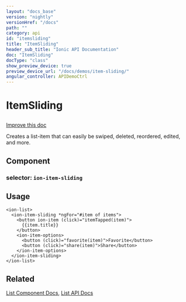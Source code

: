 ```yaml
---
layout: "docs_base"
version: "nightly"
versionHref: "/docs"
path: ""
category: api
id: "itemsliding"
title: "ItemSliding"
header_sub_title: "Ionic API Documentation"
doc: "ItemSliding"
docType: "class"
show_preview_device: true
preview_device_url: "/docs/demos/item-sliding/"
angular_controller: APIDemoCtrl 
---
```










<h1 class="api-title">
<a class="anchor" name="item-sliding" href="#item-sliding"></a>

ItemSliding






</h1>

<a class="improve-v2-docs" href="http://github.com/driftyco/ionic/edit/2.0//ionic/components/item/item-sliding.ts#L2">
Improve this doc
</a>






<p>Creates a list-item that can easily be swiped, deleted, reordered, edited, and more.</p>


<h2><a class="anchor" name="Component" href="#Component"></a>Component</h2>
<h3>selector: <code>ion-item-sliding</code></h3>
<!-- @usage tag -->

<h2><a class="anchor" name="usage" href="#usage"></a>Usage</h2>

<pre><code class="lang-html">&lt;ion-list&gt;
  &lt;ion-item-sliding *ngFor=&quot;#item of items&quot;&gt;
    &lt;button ion-item (click)=&quot;itemTapped(item)&quot;&gt;
      {{item.title}}
    &lt;/button&gt;
    &lt;ion-item-options&gt;
      &lt;button (click)=&quot;favorite(item)&quot;&gt;Favorite&lt;/button&gt;
      &lt;button (click)=&quot;share(item)&quot;&gt;Share&lt;/button&gt;
    &lt;/ion-item-options&gt;
  &lt;/ion-item-sliding&gt;
&lt;/ion-list&gt;
</code></pre>




<!-- @property tags -->



<!-- instance methods on the class --><!-- related link -->

<h2><a class="anchor" name="related" href="#related"></a>Related</h2>

<a href='/docs/components#lists'>List Component Docs</a>,
<a href='../../list/List'>List API Docs</a><!-- end content block -->


<!-- end body block -->

